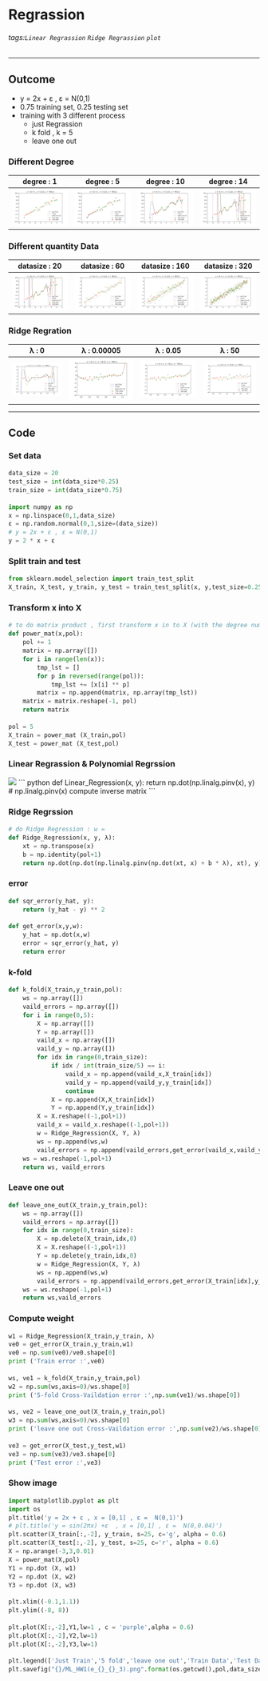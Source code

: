 # Regrassion
###### tags:`Linear Regrassion` `Ridge Regrassion` `plot`
---
## Outcome
- y = 2x + ε , ε = N(0,1)
- 0.75 training set, 0.25 testing set
- training with 3 different process
  - just Regrassion
  - k fold , k = 5 
  - leave one out
    
### Different Degree

| degree : 1 | degree : 5 | degree : 10 | degree : 14 | 
| :-----: | :----: | :----: | :----: |
| <img src=https://github.com/wewanadi/Linear_Regrassion/blob/master/picture/b_1.png width="220"> | <img src=https://github.com/wewanadi/Linear_Regrassion/blob/master/picture/ML_HW1(b_5).png width="220"> | <img src=https://github.com/wewanadi/Linear_Regrassion/blob/master/picture/ML_HW1(b_10).png width="220"> | <img src=https://github.com/wewanadi/Linear_Regrassion/blob/master/picture/ML_HW1(b_14).png width="220"> |

### Different quantity  Data

| datasize : 20 | datasize : 60 | datasize : 160 | datasize : 320 | 
| :-----: | :----: | :----: | :----: |
| <img src=https://github.com/wewanadi/Linear_Regrassion/blob/master/picture/ML_HW1(b_14).png width="220"> | <img src=https://github.com/wewanadi/Linear_Regrassion/blob/master/picture/ML_HW1(d_14_60_1).png width="220"> | <img src=https://github.com/wewanadi/Linear_Regrassion/blob/master/picture/ML_HW1(d_14_160_1).png width="220"> | <img src=https://github.com/wewanadi/Linear_Regrassion/blob/master/picture/ML_HW1(d_14_320_1).png width="220"> |

### Ridge Regration

| λ : 0 | λ : 0.00005 | λ : 0.05 | λ : 50 | 
| :-----: | :----: | :----: | :----: |
| <img src=https://github.com/wewanadi/Linear_Regrassion/blob/master/picture/ML_HW1(e_14_20_1).png width="220"> | <img src=https://github.com/wewanadi/Linear_Regrassion/blob/master/picture/ML_HW1(e_14_20_2).png width="220"> | <img src=https://github.com/wewanadi/Linear_Regrassion/blob/master/picture/ML_HW1(e_14_20_3).png width="220"> | <img src=https://github.com/wewanadi/Linear_Regrassion/blob/master/picture/ML_HW1(e_14_20_4).png width="220"> |

---
## Code

### Set data
``` python
data_size = 20
test_size = int(data_size*0.25)
train_size = int(data_size*0.75)

import numpy as np
x = np.linspace(0,1,data_size)
ε = np.random.normal(0,1,size=(data_size))
# y = 2x + ε , ε = N(0,1)
y = 2 * x + ε
```

### Split train and test
``` python
from sklearn.model_selection import train_test_split
X_train, X_test, y_train, y_test = train_test_split(x, y,test_size=0.25,random_state =3 ,shuffle=True)
```

### Transform x into X
``` python
# to do matrix product , first transform x in to X (with the degree number you want)
def power_mat(x,pol):
    pol += 1
    matrix = np.array([])
    for i in range(len(x)):
        tmp_lst = []
        for p in reversed(range(pol)):
            tmp_lst += [x[i] ** p]
        matrix = np.append(matrix, np.array(tmp_lst))
    matrix = matrix.reshape(-1, pol)
    return matrix
 
pol = 5
X_train = power_mat (X_train,pol)
X_test = power_mat (X_test,pol)
```

### Linear Regrassion & Polynomial Regrssion 
<img src="http://chart.googleapis.com/chart?cht=tx&chl= W = X^{-1}  \cdot  Y" style="border:none;">
``` python
def Linear_Regression(x, y):
    return np.dot(np.linalg.pinv(x), y)
    # np.linalg.pinv(x) compute inverse matrix
```

### Ridge Regrssion 
``` python
# do Ridge Regression : w = 
def Ridge_Regression(x, y, λ):
    xt = np.transpose(x)
    b = np.identity(pol+1)
    return np.dot(np.dot(np.linalg.pinv(np.dot(xt, x) + b * λ), xt), y)
```

### error
``` python
def sqr_error(y_hat, y):
    return (y_hat - y) ** 2

def get_error(x,y,w):
    y_hat = np.dot(x,w)
    error = sqr_error(y_hat, y)
    return error
```



### k-fold
``` python
def k_fold(X_train,y_train,pol):
    ws = np.array([])
    vaild_errors = np.array([])
    for i in range(0,5):
        X = np.array([])
        Y = np.array([])
        vaild_x = np.array([])
        vaild_y = np.array([])
        for idx in range(0,train_size):
            if idx / int(train_size/5) == i:
                vaild_x = np.append(vaild_x,X_train[idx])
                vaild_y = np.append(vaild_y,y_train[idx])
                continue
            X = np.append(X,X_train[idx])
            Y = np.append(Y,y_train[idx])
        X = X.reshape((-1,pol+1))
        vaild_x = vaild_x.reshape((-1,pol+1))
        w = Ridge_Regression(X, Y, λ)
        ws = np.append(ws,w)
        vaild_errors = np.append(vaild_errors,get_error(vaild_x,vaild_y,w))
    ws = ws.reshape(-1,pol+1)
    return ws, vaild_errors
```

### Leave one out
``` python
def leave_one_out(X_train,y_train,pol):
    ws = np.array([])
    vaild_errors = np.array([])
    for idx in range(0,train_size):
        X = np.delete(X_train,idx,0)
        X = X.reshape((-1,pol+1))
        Y = np.delete(y_train,idx,0)
        w = Ridge_Regression(X, Y, λ)
        ws = np.append(ws,w)
        vaild_errors = np.append(vaild_errors,get_error(X_train[idx],y_train[idx],w))
    ws = ws.reshape(-1,pol+1)
    return ws,vaild_errors
```

### Compute weight
```python
w1 = Ridge_Regression(X_train,y_train, λ)
ve0 = get_error(X_train,y_train,w1)
ve0 = np.sum(ve0)/ve0.shape[0]
print ('Train error :',ve0)

ws, ve1 = k_fold(X_train,y_train,pol)
w2 = np.sum(ws,axis=0)/ws.shape[0]
print ('5-fold Cross-Vaildation error :',np.sum(ve1)/ws.shape[0])

ws, ve2 = leave_one_out(X_train,y_train,pol)
w3 = np.sum(ws,axis=0)/ws.shape[0]
print ('leave one out Cross-Vaildation error :',np.sum(ve2)/ws.shape[0])

ve3 = get_error(X_test,y_test,w1)
ve3 = np.sum(ve3)/ve3.shape[0]
print ('Test error :',ve3)
```

### Show image
```python
import matplotlib.pyplot as plt
import os
plt.title('y = 2x + ε , x = [0,1] , ε =  N(0,1)')
# plt.title('y = sin(2πx) +ε  , x = [0,1] , ε =  N(0,0.04)')
plt.scatter(X_train[:,-2], y_train, s=25, c='g', alpha = 0.6)
plt.scatter(X_test[:,-2], y_test, s=25, c='r', alpha = 0.6)
X = np.arange(-3,3,0.01)
X = power_mat(X,pol)
Y1 = np.dot (X, w1)
Y2 = np.dot (X, w2)
Y3 = np.dot (X, w3)

plt.xlim((-0.1,1.1))
plt.ylim((-8, 8))

plt.plot(X[:,-2],Y1,lw=1 , c = 'purple',alpha = 0.6)
plt.plot(X[:,-2],Y2,lw=1)
plt.plot(X[:,-2],Y3,lw=1)

plt.legend(['Just Train','5 fold','leave one out','Train Data','Test Data'], loc='lower right')
plt.savefig("{}/ML_HW1(e_{}_{}_3).png".format(os.getcwd(),pol,data_size),dpi=1000)
```
